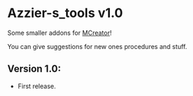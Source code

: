 # Azzier-s_tools v1.0
Some smaller addons for [MCreator](https://mcreator.net/)!

You can give suggestions for new ones procedures and stuff. 

## Version 1.0:
- First release. 
